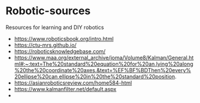 # Robotic-sources
Resources for learning and DIY robotics

* https://www.roboticsbook.org/intro.html
* https://ctu-mrs.github.io/
* https://roboticsknowledgebase.com/
* https://www.maa.org/external_archive/joma/Volume8/Kalman/General.html#:~:text=The%20standard%20equation%20for%20an,lying%20along%20the%20coordinate%20axes.&text=%EF%BF%BDThen%20every%20ellipse%20can,ellipse%20in%20the%20standard%20position.
* https://asianroboticsreview.com/home584-html
* https://www.kalmanfilter.net/default.aspx
* 
